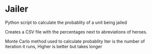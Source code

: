 # Jailer
Python script to calculate the probablity of a unit being jailed

Creates a CSV file with the percentages next to abreviations of heroes.

Monte Carlo method used to calculate probablity
Iter is the number of iteration it runs, Higher is better but takes longer
